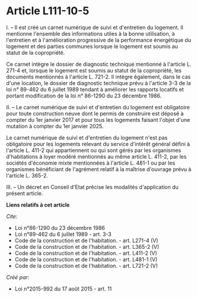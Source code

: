 # Article L111-10-5

I. – Il est créé un carnet numérique de suivi et d'entretien du logement. Il mentionne l'ensemble des informations utiles à
la bonne utilisation, à l'entretien et à l'amélioration progressive de la performance énergétique du logement et des parties
communes lorsque le logement est soumis au statut de la copropriété.

Ce carnet intègre le dossier de diagnostic technique mentionné à l'article L. 271-4 et, lorsque le logement est soumis au
statut de la copropriété, les documents mentionnés à l'article L. 721-2. Il intègre également, dans le cas d'une location, le
dossier de diagnostic technique prévu à l'article 3-3 de la loi n° 89-462 du 6 juillet 1989 tendant à améliorer les rapports
locatifs et portant modification de la loi n° 86-1290 du 23 décembre 1986.

II. – Le carnet numérique de suivi et d'entretien du logement est obligatoire pour toute construction neuve dont le permis de
construire est déposé à compter du 1er janvier 2017 et pour tous les logements faisant l'objet d'une mutation à compter du
1er janvier 2025.

Le carnet numérique de suivi et d'entretien du logement n'est pas obligatoire pour les logements relevant du service
d'intérêt général défini à l'article L. 411-2 qui appartiennent ou qui sont gérés par les organismes d'habitations à loyer
modéré mentionnés au même article L. 411-2, par les sociétés d'économie mixte mentionnées à l'article L. 481-1 ou par les
organismes bénéficiant de l'agrément relatif à la maîtrise d'ouvrage prévu à l'article L. 365-2.

III. – Un décret en Conseil d'Etat précise les modalités d'application du présent article.

**Liens relatifs à cet article**

_Cite_:

  - Loi n°86-1290 du 23 décembre 1986
  - Loi n°89-462 du 6 juillet 1989 - art. 3-3
  - Code de la construction et de l'habitation. - art. L271-4 (V)
  - Code de la construction et de l'habitation. - art. L365-2 (V)
  - Code de la construction et de l'habitation. - art. L411-2 (V)
  - Code de la construction et de l'habitation. - art. L481-1 (V)
  - Code de la construction et de l'habitation. - art. L721-2 (V)

_Créé par_:

  - Loi n°2015-992 du 17 août 2015 - art. 11
